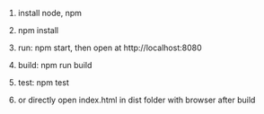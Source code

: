 1. install node, npm
2. npm install
3. run: npm start, then open at http://localhost:8080
4. build: npm run build
5. test: npm test

6. or directly open index.html in dist folder with browser after build